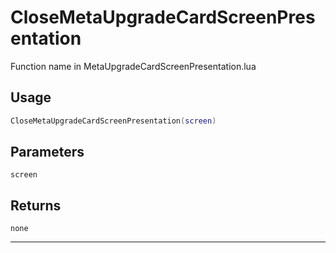 # CloseMetaUpgradeCardScreenPresentation
Function name in MetaUpgradeCardScreenPresentation.lua
## Usage
```lua
CloseMetaUpgradeCardScreenPresentation(screen)
```
## Parameters
`screen`
## Returns
`none`

---